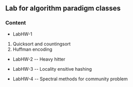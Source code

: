 ## Lab for algorithm paradigm classes

### Content

- LabHW-1
1. Quicksort and countingsort
2. Huffman encoding

- LabHW-2
-- Heavy hitter

- LabHW-3
-- Locality ensitive hashing

- LabHW-4
-- Spectral methods for community problem